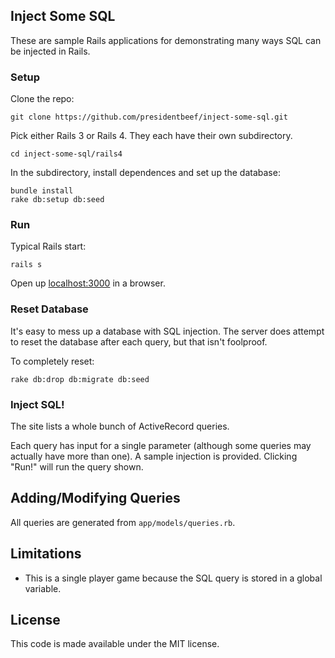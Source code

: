 ## Inject Some SQL

These are sample Rails applications for demonstrating many ways SQL can be injected in Rails.

### Setup

Clone the repo:

```
git clone https://github.com/presidentbeef/inject-some-sql.git
```

Pick either Rails 3 or Rails 4. They each have their own subdirectory.

```
cd inject-some-sql/rails4
```

In the subdirectory, install dependences and set up the database:

```
bundle install
rake db:setup db:seed
```

### Run

Typical Rails start: 

```
rails s
```

Open up [localhost:3000](http://localhost:3000) in a browser. 

### Reset Database

It's easy to mess up a database with SQL injection. The server does attempt to
reset the database after each query, but that isn't foolproof.

To completely reset:

```
rake db:drop db:migrate db:seed
```

### Inject SQL!

The site lists a whole bunch of ActiveRecord queries.

Each query has input for a single parameter (although some queries may actually
have more than one). A sample injection is provided. Clicking "Run!" will run
the query shown.

## Adding/Modifying Queries

All queries are generated from `app/models/queries.rb`.

## Limitations

* This is a single player game because the SQL query is stored in a global variable.

## License

This code is made available under the MIT license.
